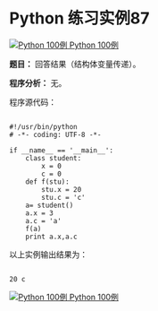 Python 练习实例87
=============

 [![Python 100例](../images/up.gif)
 Python 100例](python-100-examples.html)


 **题目：** 回答结果（结构体变量传递）。

 **程序分析：** 无。

 程序源代码：


```

#!/usr/bin/python
# -*- coding: UTF-8 -*-

if __name__ == '__main__':
    class student:
        x = 0
        c = 0
    def f(stu):
        stu.x = 20
        stu.c = 'c'
    a= student()
    a.x = 3
    a.c = 'a'
    f(a)
    print a.x,a.c

```

 以上实例输出结果为：


```

20 c

```

 [![Python 100例](../images/up.gif)
 Python 100例](python-100-examples.html)
